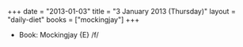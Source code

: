 +++
date = "2013-01-03"
title = "3 January 2013 (Thursday)"
layout = "daily-diet"
books = ["mockingjay"]
+++


* Book: Mockingjay {E} /f/

